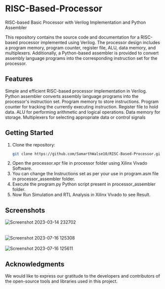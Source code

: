 # RISC-Based-Processor
RISC-based Basic Processor with Verilog Implementation and Python Assembler

This repository contains the source code and documentation for a RISC-based processor implemented using Verilog. The processor design includes a program memory, program counter, register file, ALU, data memory, and multiplexers. Additionally, a Python-based assembler is provided to convert assembly language programs into the corresponding instruction set for the processor.
## Features
Simple and efficient RISC-based processor implementation in Verilog.
Python assembler converts assembly language programs into the processor's instruction set.
Program memory to store instructions.
Program counter for tracking the currently executing instruction.
Register file to hold data.
ALU for performing arithmetic and logical operations.
Data memory for storage.
Multiplexers for selecting appropriate data or control signals
## Getting Started
1. Clone the repository:
   ```bash
   git clone https://github.com/SamarthWalse10/RISC-Based-Processor.git
2. Open the processor.xpr file in processor folder using Xilinx Vivado Software.
3. You can change the Instructions set as per your use in program.asm file in processor_assembler folder.
4. Execute the program.py Python script present in processor_assembler folder.
5. Now Run Simulation and RTL Analysis in Xilinx Vivado to see Result.
## Screenshots
![Screenshot 2023-03-14 232702](https://github.com/SamarthWalse10/RISC-Based-Processor/assets/125689593/8cad19a8-ec88-4fa6-8d71-05cb5145022b)
<br/><br/><br/>
![Screenshot 2023-07-16 125308](https://github.com/SamarthWalse10/RISC-Based-Processor/assets/125689593/a374e3cc-556c-4306-b334-25ee087391c7)
<br/><br/>
![Screenshot 2023-07-16 125611](https://github.com/SamarthWalse10/RISC-Based-Processor/assets/125689593/1e5f72e0-29c7-4054-911f-1dfdec7795b3)
## Acknowledgments
We would like to express our gratitude to the developers and contributors of the open-source tools and libraries used in this project.

